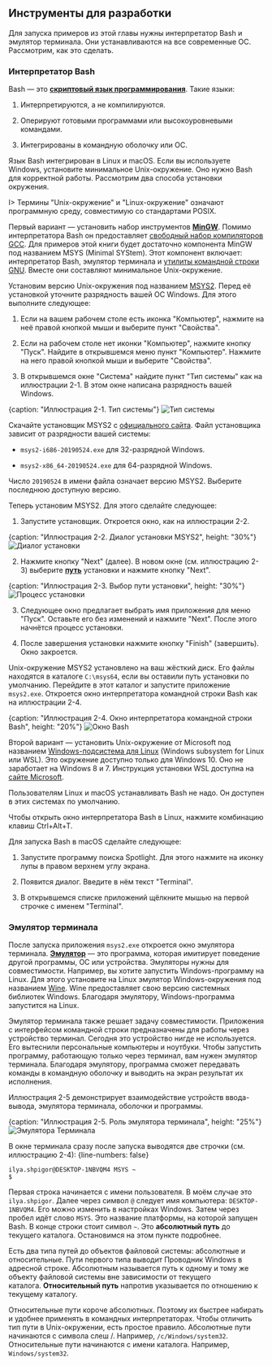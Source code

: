 ## Инструменты для разработки

Для запуска примеров из этой главы нужны интерпретатор Bash и эмулятор терминала. Они устанавливаются на все современные ОС. Рассмотрим, как это сделать.

### Интерпретатор Bash

Bash — это [**скриптовый язык программирования**](https://ru.wikipedia.org/wiki/Сценарный_язык). Такие языки:

1. Интерпретируются, а не компилируются.

2. Оперируют готовыми программами или высокоуровневыми командами.

3. Интегрированы в командную оболочку или ОС.

Язык Bash интегрирован в Linux и macOS. Если вы используете Windows, установите минимальное Unix-окружение. Оно нужно Bash для корректной работы. Рассмотрим два способа установки окружения.

I> Термины "Unix-окружение" и "Linux-окружение" означают программную среду, совместимую со стандартами POSIX.

Первый вариант — установить набор инструментов [**MinGW**](https://ru.wikipedia.org/wiki/MinGW#Компоненты_MinGW). Помимо интерпретатора Bash он предоставляет [свободный набор компиляторов GCC](https://ru.wikipedia.org/wiki/GNU_Compiler_Collection). Для примеров этой книги будет достаточно компонента MinGW под названием MSYS (Minimal SYStem). Этот компонент включает: интерпретатор Bash, эмулятор терминала и [утилиты командной строки GNU](https://ru.wikipedia.org/wiki/GNU_Coreutils). Вместе они составляют минимальное Unix-окружение.

Установим версию Unix-окружения под названием [MSYS2](https://www.msys2.org). Перед её установкой уточните разрядность вашей ОС Windows. Для этого выполните следующее:

1. Если на вашем рабочем столе есть иконка "Компьютер", нажмите на неё правой кнопкой мыши и выберите пункт "Свойства".

2. Если на рабочем столе нет иконки "Компьютер", нажмите кнопку "Пуск". Найдите в открывшемся меню пункт "Компьютер". Нажмите на него правой кнопкой мыши и выберите "Свойства".

3. В открывшемся окне "Система" найдите пункт "Тип системы" как на иллюстрации 2-1. В этом окне написана разрядность вашей Windows.

{caption: "Иллюстрация 2-1. Тип системы"}
![Тип системы](images/BashShell/windows-system-type.png)

Скачайте установщик MSYS2 с [официального сайта](https://www.msys2.org). Файл установщика зависит от разрядности вашей системы:

* `msys2-i686-20190524.exe` для 32-разрядной Windows.

* `msys2-x86_64-20190524.exe` для 64-разрядной Windows.

Число `20190524` в имени файла означает версию MSYS2. Выберите последнюю доступную версию.

Теперь установим MSYS2. Для этого сделайте следующее:

1. Запустите установщик. Откроется окно, как на иллюстрации 2-2.

{caption: "Иллюстрация 2-2. Диалог установки MSYS2", height: "30%"}
![Диалог установки](images/BashShell/msys2-install.png)

2. Нажмите кнопку "Next" (далее). В новом окне (см. иллюстрацию 2-3) выберите [**путь**](https://ru.wikipedia.org/wiki/Путь_к_файлу) установки и нажмите кнопку "Next".

{caption: "Иллюстрация 2-3. Выбор пути установки", height: "30%"}
![Процесс установки](images/BashShell/msys2-path.png)

3. Следующее окно предлагает выбрать имя приложения для меню "Пуск". Оставьте его без изменений и нажмите "Next". После этого начнётся процесс установки.

4. После завершения установки нажмите кнопку "Finish" (завершить). Окно закроется.

Unix-окружение MSYS2 установлено на ваш жёсткий диск. Его файлы находятся в каталоге `C:\msys64`, если вы оставили путь установки по умолчанию. Перейдите в этот каталог и запустите приложение `msys2.exe`. Откроется окно интерпретатора командной строки Bash как на иллюстрации 2-4.

{caption: "Иллюстрация 2-4. Окно интерпретатора командной строки Bash", height: "20%"}
![Окно Bash](images/BashShell/bash-window.png)

Второй вариант — установить Unix-окружение от Microsoft под названием [Windows-подсистема для Linux](https://ru.wikipedia.org/wiki/Windows_Subsystem_for_Linux) (Windows subsystem for Linux или WSL). Это окружение доступно только для Windows 10. Оно не заработает на Windows 8 и 7. Инструкция установки WSL доступна на [сайте Microsoft](https://docs.microsoft.com/ru-ru/windows/wsl/install-win10).

Пользователям Linux и macOS устанавливать Bash не надо. Он доступен в этих системах по умолчанию.

Чтобы открыть окно интерпретатора Bash в Linux, нажмите комбинацию клавиш Ctrl+Alt+T.

Для запуска Bash в macOS сделайте следующее:

1. Запустите программу поиска Spotlight. Для этого нажмите на иконку лупы в правом верхнем углу экрана.

2. Появится диалог. Введите в нём текст "Terminal".

3. В открывшемся списке приложений щёлкните мышью на первой строчке с именем "Terminal".

### Эмулятор терминала

После запуска приложения `msys2.exe` откроется окно эмулятора терминала. [**Эмулятор**](https://ru.wikipedia.org/wiki/Эмуляция) — это программа, которая имитирует поведение другой программы, ОС или устройства. Эмуляторы нужны для совместимости. Например, вы хотите запустить Windows-программу на Linux. Для этого установите на Linux эмулятор Windows-окружения под названием [Wine](https://ru.wikipedia.org/wiki/Wine). Wine предоставляет свою версию системных библиотек Windows. Благодаря эмулятору, Windows-программа запустится на Linux.

Эмулятор терминала также решает задачу совместимости. Приложения с интерфейсом командной строки предназначены для работы через устройство терминал. Сегодня это устройство нигде не используется. Его вытеснили персональные компьютеры и ноутбуки. Чтобы запустить программу, работающую только через терминал, вам нужен эмулятор терминала. Благодаря эмулятору, программа сможет передавать команды в командную оболочку и выводить на экран результат их исполнения.

Иллюстрация 2-5 демонстрирует взаимодействие устройств ввода-вывода, эмулятора терминала, оболочки и программы.

{caption: "Иллюстрация 2-5. Роль эмулятора терминала", height: "25%"}
![Эмулятора Терминала](images/BashShell/terminal-emulator.png)

В окне терминала сразу после запуска выводятся две строчки (см. иллюстрацию 2-4):
{line-numbers: false}
```
ilya.shpigor@DESKTOP-1NBVQM4 MSYS ~
$
```

Первая строка начинается с имени пользователя. В моём случае это `ilya.shpigor`. Далее через символ `@` следует имя компьютера: `DESKTOP-1NBVQM4`. Его можно изменить в настройках Windows. Затем через пробел идёт слово `MSYS`. Это название платформы, на которой запущен Bash. В конце строки стоит символ `~`. Это **абсолютный путь** до текущего каталога. Остановимся на этом пункте подробнее.

Есть два типа путей до объектов файловой системы: абсолютные и относительные. Пути первого типа выводит Проводник Windows в адресной строке. Абсолютным называется путь к одному и тому же объекту файловой системы вне зависимости от текущего каталога. **Относительный путь** напротив указывается по отношению к текущему каталогу.

Относительные пути короче абсолютных. Поэтому их быстрее набирать и удобнее применять в командных интерпретаторах. Чтобы отличить тип пути в Unix-окружении, есть простое правило. Абсолютные пути начинаются с символа слеш /. Например, `/c/Windows/system32`. Относительные пути начинаются с имени каталога. Например, `Windows/system32`.